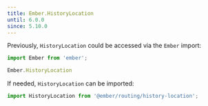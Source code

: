```yaml
---
title: Ember.HistoryLocation
until: 6.0.0
since: 5.10.0
---
```



Previously, `HistoryLocation` could be accessed via the `Ember` import:
```js
import Ember from 'ember';

Ember.HistoryLocation
```

If needed, `HistoryLocation` can be imported:
```js
import HistoryLocation from '@ember/routing/history-location';
```
